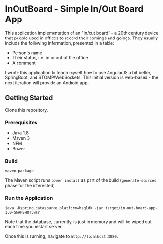 # InOutBoard - Simple In/Out Board App

This application implementation of an "in/out board" - a 20th century device that people used in offices to record
their comings and goings. They usually include the following information, presented in a table:
* Person's name
* Their status, i.e. in or out of the office
* A comment

I wrote this application to teach myself how to use AngularJS a bit better, SpringBoot, and STOMP/WebSockets.
This initial version is web-based - the next iteration will provide an Android app.

## Getting Started

Clone this repository.

### Prerequisites

* Java 1.8
* Maven 3
* NPM
* Bower

### Build
`maven package`

The Maven script runs `bower install` as part of the build (`generate-sources` phase for the interested).

### Run the Application

`java -Dspring.datasource.platform=hsqldb -jar target/in-out-board-app-1.0-SNAPSHOT.war`

Note that the database, currently, is just in memory and will be wiped out each time you restart server.

Once this is running, navigate to `http://localhost:8080`.
